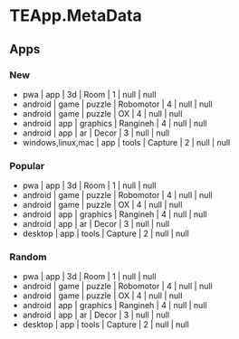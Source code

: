 # TEApp.MetaData
## Apps
### New
- pwa               | app  | 3d       | Room      | 1 | null | null
- android           | game | puzzle   | Robomotor | 4 | null | null
- android           | game | puzzle   | OX        | 4 | null | null
- android           | app  | graphics | Rangineh  | 4 | null | null
- android           | app  | ar       | Decor     | 3 | null | null
- windows,linux,mac | app  | tools    | Capture   | 2 | null | null

### Popular
- pwa     | app  | 3d       | Room      | 1 | null | null
- android | game | puzzle   | Robomotor | 4 | null | null
- android | game | puzzle   | OX        | 4 | null | null
- android | app  | graphics | Rangineh  | 4 | null | null
- android | app  | ar       | Decor     | 3 | null | null
- desktop | app  | tools    | Capture   | 2 | null | null

### Random
- pwa     | app  | 3d       | Room      | 1 | null | null
- android | game | puzzle   | Robomotor | 4 | null | null
- android | game | puzzle   | OX        | 4 | null | null
- android | app  | graphics | Rangineh  | 4 | null | null
- android | app  | ar       | Decor     | 3 | null | null
- desktop | app  | tools    | Capture   | 2 | null | null
